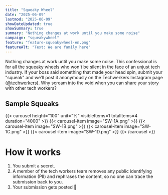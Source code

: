 ```yaml
---
title: "Squeaky Wheel"
date: "2025-06-09"
lastmod: "2025-06-09"
showDateUpdated: true
showSummary: true
summary: "Nothing changes at work until you make some noise"
campaign: "squeakywheel"
feature: "feature-squeakywheel-en.png"
featureAlt: "Text: We are family here"
---
```


Nothing changes at work until you make some noise. This confessional is for all the squeaky wheels who won't be silent in the face of an unjust tech industry. If your boss said something that made your head spin, submit your "squeak" and we'll post it anonymously on the Techwerkers Instagram page ([@techwerkers](https://instagram.com/techwerkers/)). Why scream into the void when you can share your story with other tech workers? 

## Sample Squeaks

{{< carousel height="100" unit="%" visibleItems=1 totalItems=4 duration="4000" >}}
    {{< carousel-item image="SW-1A.png" >}}
    {{< carousel-item image="SW-1B.png" >}}
    {{< carousel-item image="SW-1C.png" >}}
    {{< carousel-item image="SW-1D.png" >}}
{{< /carousel >}}

# How it works

1. You submit a secret. 
2. A member of the tech workers team removes any public identifying information (PII) and rephrases the content, so no one can trace the submission back to you. 
3. Your submission gets posted 🎉 

<iframe data-tally-src="https://tally.so/embed/meob7e?alignLeft=1&hideTitle=1&transparentBackground=1&dynamicHeight=1" loading="lazy" width="100%" height="100" frameborder="0" marginheight="0" marginwidth="0" title="Squeaky wheel confessionals"></iframe>
<script>var d=document,w="https://tally.so/widgets/embed.js",v=function(){"undefined"!=typeof Tally?Tally.loadEmbeds():d.querySelectorAll("iframe[data-tally-src]:not([src])").forEach((function(e){e.src=e.dataset.tallySrc}))};if("undefined"!=typeof Tally)v();else if(d.querySelector('script[src="'+w+'"]')==null){var s=d.createElement("script");s.src=w,s.onload=v,s.onerror=v,d.body.appendChild(s);}</script>

